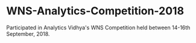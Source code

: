 # WNS-Analytics-Competition-2018
Participated in Analytics Vidhya's WNS Competition held between 14-16th September, 2018.

